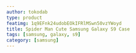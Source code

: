 ```yaml
---
author: tokodab
type: product
featimg: 1q9EFnk24udobEOkIFRlMSwn50vzYWoyd
title: Spider Man Cute Samsung Galaxy S9 Case
tags: [samsung, galaxy, s9]
category: [samsung]
---
```


